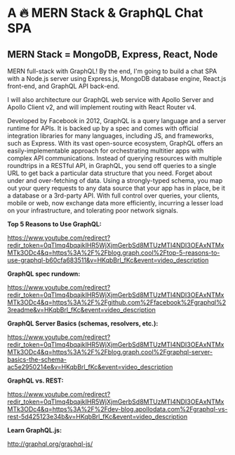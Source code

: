 # A 🔥 MERN Stack & GraphQL Chat SPA
## MERN Stack = MongoDB, Express, React, Node

MERN full-stack with GraphQL! By the end, I'm going to build a chat SPA with a Node.js server using Express.js, MongoDB database engine, React.js front-end, and GraphQL API back-end.


I will also architecture our GraphQL web service with Apollo Server and Apollo Client v2, and will implement routing with React Router v4.

Developed by Facebook in 2012, GraphQL is a query language and a server runtime for APIs. It is backed up by a spec and comes with official integration libraries for many languages, including JS, and frameworks, such as Express. With its vast open-source ecosystem, GraphQL offers an easily-implementable approach for orchestrating multitier apps with complex API communications. Instead of querying resources with multiple roundtrips in a RESTful API, in GraphQL, you send off queries to a single URL to get back a particular data structure that you need. Forget about under and over-fetching of data. Using a strongly-typed schema, you map out your query requests to any data source that your app has in place, be it a database or a 3rd-party API. With full control over queries, your clients, mobile or web, now exchange data more efficiently, incurring a lesser load on your infrastructure, and tolerating poor network signals.

**Top 5 Reasons to Use GraphQL:**

https://www.youtube.com/redirect?redir_token=0qTlmq4bqajkIHR5WjXjmGerbSd8MTUzMTI4NDI3OEAxNTMxMTk3ODc4&q=https%3A%2F%2Fblog.graph.cool%2Ftop-5-reasons-to-use-graphql-b60cfa683511&v=HKqbBrl_fKc&event=video_description

**GraphQL spec rundown:**

https://www.youtube.com/redirect?redir_token=0qTlmq4bqajkIHR5WjXjmGerbSd8MTUzMTI4NDI3OEAxNTMxMTk3ODc4&q=https%3A%2F%2Fgithub.com%2Ffacebook%2Fgraphql%23readme&v=HKqbBrl_fKc&event=video_description

**GraphQL Server Basics (schemas, resolvers, etc.):**

https://www.youtube.com/redirect?redir_token=0qTlmq4bqajkIHR5WjXjmGerbSd8MTUzMTI4NDI3OEAxNTMxMTk3ODc4&q=https%3A%2F%2Fblog.graph.cool%2Fgraphql-server-basics-the-schema-ac5e2950214e&v=HKqbBrl_fKc&event=video_description

**GraphQL vs. REST:**

https://www.youtube.com/redirect?redir_token=0qTlmq4bqajkIHR5WjXjmGerbSd8MTUzMTI4NDI3OEAxNTMxMTk3ODc4&q=https%3A%2F%2Fdev-blog.apollodata.com%2Fgraphql-vs-rest-5d425123e34b&v=HKqbBrl_fKc&event=video_description

**Learn GraphQL.js:**

http://graphql.org/graphql-js/
